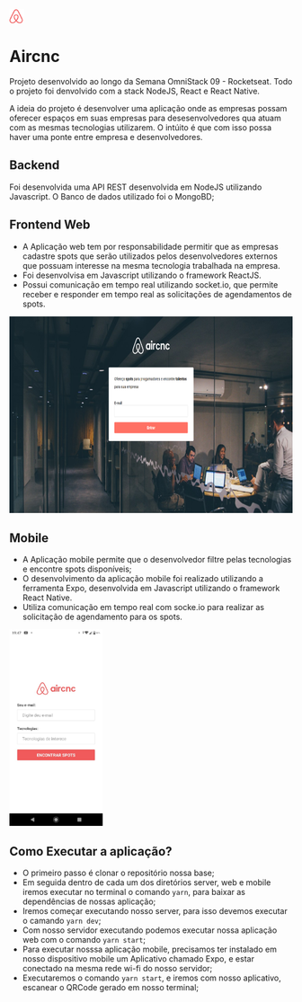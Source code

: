 <img alt="Ecoleta" src="https://raw.githubusercontent.com/jhonatanffelipe/aircnc/master/readmeAssets/logo.png" height="25px"/> 
<h1> Aircnc </h1> 


Projeto desenvolvido ao longo da Semana OmniStack 09 - Rocketseat. Todo o projeto foi denvolvido com a stack NodeJS, React e React Native.

A ideia do projeto é desenvolver uma aplicação onde as empresas possam oferecer espaços em suas empresas para desesenvolvedores qua atuam com as mesmas tecnologias utilizarem. O intúito é que com isso possa haver uma ponte entre empresa e desenvolvedores. 

## Backend

Foi desenvolvida uma API REST desenvolvida em NodeJS utilizando Javascript. O Banco de dados utilizado foi o MongoBD;

## Frontend Web

- A Aplicação web tem por responsabilidade permitir que as empresas cadastre spots que serão utilizados pelos desenvolvedores externos que possuam interesse na mesma tecnologia trabalhada na empresa. 
- Foi desenvolvisa em Javascript utilizando o framework ReactJS. 
- Possui comunicação em tempo real utilizando socket.io, que permite receber e responder em tempo real as solicitações de agendamentos de spots.

<img alt="Ecoleta" src="https://raw.githubusercontent.com/jhonatanffelipe/aircnc/master/readmeAssets/web.png" height="350px" />

## Mobile

- A Aplicação mobile permite que o desenvolvedor filtre pelas tecnologias e encontre spots disponíveis;
- O desenvolvimento da aplicação mobile foi realizado utilizando a ferramenta Expo, desenvolvida em Javascript utilizando o framework React Native.
- Utiliza comunicação em tempo real com socke.io para realizar as solicitação de agendamento para os spots.

<img alt="Ecoleta" src="https://github.com/jhonatanffelipe/aircnc/blob/master/readmeAssets/mobile.jpeg"  height="350px" />

## Como Executar a aplicação?

- O primeiro passo é clonar o repositório nossa base;
- Em seguida dentro de cada um dos diretórios server, web e mobile iremos executar no terminal o comando `yarn`, para baixar as dependências de nossas aplicação;
- Iremos começar executando nosso server, para isso devemos executar o camando `yarn dev`;
- Com nosso servidor executando podemos executar nossa aplicação web com o comando `yarn start`;
- Para executar nosssa aplicação mobile, precisamos ter instalado em nosso dispositivo mobile um Aplicativo chamado Expo, e estar conectado na mesma rede wi-fi do nosso servidor;
- Executaremos o comando `yarn start`, e iremos com nosso aplicativo, escanear o QRCode gerado em nosso terminal;




